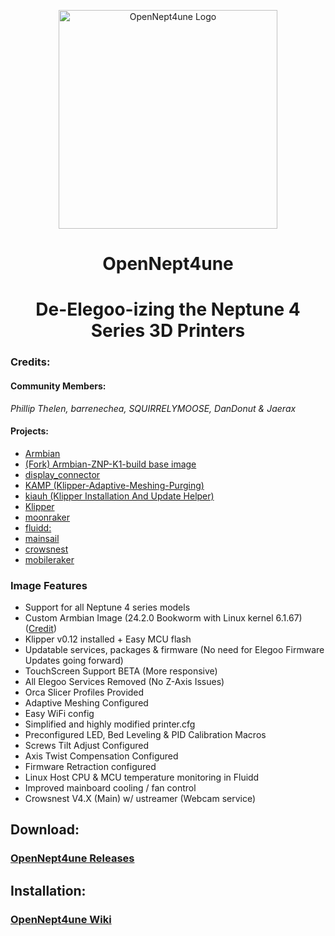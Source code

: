 <p align="center">
  <img src="pictures/OpenNept4une.png" width="350" alt="OpenNept4une Logo">
  <h1 align="center">OpenNept4une</h1>
  <h1 align="center">De-Elegoo-izing the Neptune 4 Series 3D Printers</h1>
</p>

### Credits:
#### Community Members:  
  
  *Phillip Thelen, barrenechea, SQUIRRELYMOOSE, DanDonut & Jaerax*

#### Projects: 
  - [Armbian](https://github.com/armbian/build)
  - [(Fork) Armbian-ZNP-K1-build base image](https://github.com/OpenNeptune3D/Armbian-ZNP-K1-build)
  - [display_connector](https://github.com/OpenNeptune3D/display_connector)
  - [KAMP (Klipper-Adaptive-Meshing-Purging)](https://github.com/kyleisah/Klipper-Adaptive-Meshing-Purging)
  - [kiauh (Klipper Installation And Update Helper)](https://github.com/dw-0/kiauh)
  - [Klipper](https://github.com/Klipper3d/klipper)
  - [moonraker](https://github.com/Arksine/moonraker)
  - [fluidd:](https://github.com/fluidd-core/fluidd)
  - [mainsail](https://github.com/mainsail-crew/mainsail)
  - [crowsnest](https://github.com/mainsail-crew/crowsnest)
  - [mobileraker](https://github.com/Clon1998/mobileraker)

### Image Features
- Support for all Neptune 4 series models 
- Custom Armbian Image (24.2.0 Bookworm with Linux kernel 6.1.67) ([Credit](https://github.com/halfmanbear/Armbian-ZNP-K1-build))
- Klipper v0.12 installed + Easy MCU flash 
- Updatable services, packages & firmware (No need for Elegoo Firmware Updates going forward)
- TouchScreen Support BETA (More responsive)
- All Elegoo Services Removed (No Z-Axis Issues)
- Orca Slicer Profiles Provided
- Adaptive Meshing Configured
- Easy WiFi config
- Simplified and highly modified printer.cfg
- Preconfigured LED, Bed Leveling & PID Calibration Macros
- Screws Tilt Adjust Configured 
- Axis Twist Compensation Configured
- Firmware Retraction configured
- Linux Host CPU & MCU temperature monitoring in Fluidd
- Improved mainboard cooling / fan control
- Crowsnest V4.X (Main) w/ ustreamer (Webcam service)

## Download:
### [OpenNept4une Releases](https://github.com/OpenNeptune3D/OpenNept4une/releases/)  

## Installation:
### [OpenNept4une Wiki](https://github.com/OpenNeptune3D/OpenNept4une/wiki)  

